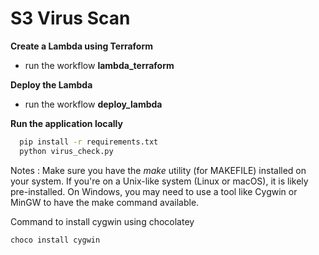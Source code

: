 # S3 Virus Scan

**Create a Lambda using Terraform**
  - run the workflow **lambda_terraform**

**Deploy the Lambda**
  - run the workflow **deploy_lambda**

**Run the application locally**
```bash
  pip install -r requirements.txt
  python virus_check.py
```

Notes : Make sure you have the *make* utility (for MAKEFILE) installed on your system. If you're on a Unix-like system (Linux or macOS), it is likely pre-installed. On Windows, you may need to use a tool like Cygwin or MinGW to have the make command available.  

Command to install cygwin using chocolatey
```bash
choco install cygwin
```
